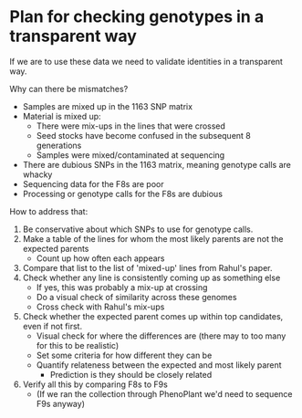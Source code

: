 # Plan for checking genotypes in a transparent way

If we are to use these data we need to validate identities in a transparent way.

Why can there be mismatches?

- Samples are mixed up in the 1163 SNP matrix
- Material is mixed up:
    - There were mix-ups in the lines that were crossed
    - Seed stocks have become confused in the subsequent 8 generations
    - Samples were mixed/contaminated at sequencing
- There are dubious SNPs in the 1163 matrix, meaning genotype calls are whacky
- Sequencing data for the F8s are poor
- Processing or genotype calls for the F8s are dubious

How to address that:

1. Be conservative about which SNPs to use for genotype calls.
2. Make a table of the lines for whom the most likely parents are not the expected parents
    - Count up how often each appears
3. Compare that list to the list of 'mixed-up' lines from Rahul's paper.
4. Check whether any line is consistently coming up as something else
    - If yes, this was probably a mix-up at crossing
    - Do a visual check of similarity across these genomes
    - Cross check with Rahul's mix-ups
5. Check whether the expected parent comes up within top candidates, even if not first.
    - Visual check for where the differences are (there may to too many for this to be realistic)
    - Set some criteria for how different they can be
    - Quantify relateness between the expected and most likely parent
        - Prediction is they should be closely related
6. Verify all this by comparing F8s to F9s
    - (If we ran the collection through PhenoPlant we'd need to sequence F9s anyway)